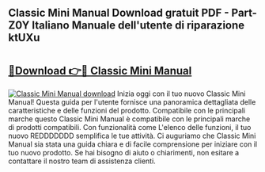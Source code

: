 ## Classic Mini Manual Download gratuit PDF - Part-Z0Y Italiano Manuale dell'utente di riparazione ktUXu

# <h2><a href="http://dfee1fm.blite.top/?on=Classic+Mini+Manual">🔗Download 👉🔴 Classic Mini Manual</a></h2>

[![Classic Mini Manual download](https://i.imgur.com/lujVjoI.png)](http://dfee1fm.blite.top/?on=Classic+Mini+Manual)
Inizia oggi con il tuo nuovo Classic Mini Manual! Questa guida per l'utente fornisce una panoramica dettagliata delle caratteristiche e delle funzioni del prodotto. Compatibile con le principali marche questo Classic Mini Manual è compatibile con le principali marche di prodotti compatibili. Con funzionalità come L'elenco delle funzioni, il tuo nuovo REDDDDDDD semplifica le tue attività. Ci auguriamo che Classic Mini Manual sia stata una guida chiara e di facile comprensione per iniziare con il tuo nuovo prodotto. Se hai bisogno di aiuto o chiarimenti, non esitare a contattare il nostro team di assistenza clienti.
